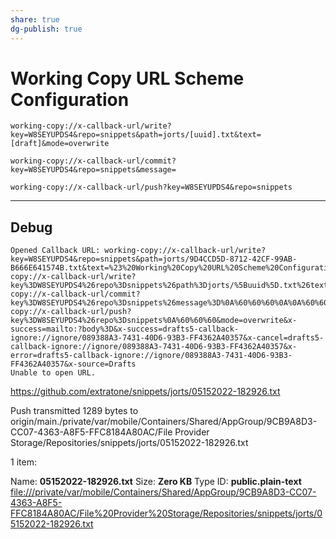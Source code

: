 ```yaml
---
share: true
dg-publish: true
---
```

# Working Copy URL Scheme Configuration


```
working-copy://x-callback-url/write?key=W8SEYUPDS4&repo=snippets&path=jorts/[uuid].txt&text=[draft]&mode=overwrite
```

```
working-copy://x-callback-url/commit?key=W8SEYUPDS4&repo=snippets&message=
```

```
working-copy://x-callback-url/push?key=W8SEYUPDS4&repo=snippets
```

---

## Debug

```
Opened Callback URL: working-copy://x-callback-url/write?key=W8SEYUPDS4&repo=snippets&path=jorts/9D4CCD5D-8712-42CF-99AB-B666E641574B.txt&text=%23%20Working%20Copy%20URL%20Scheme%20Configuration%0A%0A%0A%60%60%60%0Aworking-copy://x-callback-url/write?key%3DW8SEYUPDS4%26repo%3Dsnippets%26path%3Djorts/%5Buuid%5D.txt%26text%3D%5Bdraft%5D%26mode%3Doverwrite%0A%60%60%60%0A%0A%60%60%60%0Aworking-copy://x-callback-url/commit?key%3DW8SEYUPDS4%26repo%3Dsnippets%26message%3D%0A%60%60%60%0A%0A%60%60%60%0Aworking-copy://x-callback-url/push?key%3DW8SEYUPDS4%26repo%3Dsnippets%0A%60%60%60&mode=overwrite&x-success=mailto:?body%3D&x-success=drafts5-callback-ignore://ignore/089388A3-7431-40D6-93B3-FF4362A40357&x-cancel=drafts5-callback-ignore://ignore/089388A3-7431-40D6-93B3-FF4362A40357&x-error=drafts5-callback-ignore://ignore/089388A3-7431-40D6-93B3-FF4362A40357&x-source=Drafts
Unable to open URL.
```

https://github.com/extratone/snippets/jorts/05152022-182926.txt

Push transmitted 1289 bytes to origin/main./private/var/mobile/Containers/Shared/AppGroup/9CB9A8D3-CC07-4363-A8F5-FFC8184A80AC/File Provider Storage/Repositories/snippets/jorts/05152022-182926.txt

1 item:

Name:     **05152022-182926.txt**
Size:     **Zero KB**
Type ID:  **public.plain-text**
<file:///private/var/mobile/Containers/Shared/AppGroup/9CB9A8D3-CC07-4363-A8F5-FFC8184A80AC/File%20Provider%20Storage/Repositories/snippets/jorts/05152022-182926.txt>